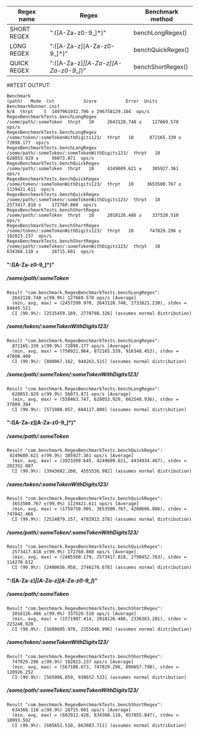 | Regex name  | Regex | Benchmark method |
| ------------- | ------------- |  ------------- | 
| SHORT REGEX | ":([A-Za-z0-9_]*)" | benchLongRegex() |
| LONG REGEX | ":([A-Za-z][A-Za-z0-9_]*)" | benchQuickRegex() |
| QUICK REGEX | ":([A-Za-z]*&#124;[A-Za-z][A-Za-z0-9_]*)" | benchShortRegex() |


##TEST OUTPUT:
```
Benchmark                                                                    (path)   Mode  Cnt           Score           Error  Units
BenchmarkRunner.init                                                            N/A  thrpt    5  1497961932.796 ± 296758129.104  ops/s
RegexBenchmarkTests.benchLongRegex                            /some/path/:someToken  thrpt   10     2643128.748 ±    127669.578  ops/s
RegexBenchmarkTests.benchLongRegex             /some/token/:someTokenWithDigits123/  thrpt   10      872165.339 ±     72098.177  ops/s
RegexBenchmarkTests.benchLongRegex   /some/path/:someToken/:someTokenWithDigits123/  thrpt   10      628053.929 ±     56073.871  ops/s
RegexBenchmarkTests.benchQuickRegex                           /some/path/:someToken  thrpt   10     4249609.621 ±    305927.361  ops/s
RegexBenchmarkTests.benchQuickRegex            /some/token/:someTokenWithDigits123/  thrpt   10     3653500.767 ±   1129421.611  ops/s
RegexBenchmarkTests.benchQuickRegex  /some/path/:someToken/:someTokenWithDigits123/  thrpt   10     2573417.818 ±    172760.860  ops/s
RegexBenchmarkTests.benchShortRegex                           /some/path/:someToken  thrpt   10     2018126.486 ±    337520.510  ops/s
RegexBenchmarkTests.benchShortRegex            /some/token/:someTokenWithDigits123/  thrpt   10      747829.296 ±    182823.237  ops/s
RegexBenchmarkTests.benchShortRegex  /some/path/:someToken/:someTokenWithDigits123/  thrpt   10      634368.110 ±     28715.601  ops/s
```
#### ":([A-Za-z0-9_]*)" 
##### /some/path/:someToken 
```
Result "com.benchmark.RegexBenchmarkTests.benchLongRegex":
  2643128.748 ±(99.9%) 127669.578 ops/s [Average]
  (min, avg, max) = (2457299.970, 2643128.748, 2733821.230), stdev = 84445.521
  CI (99.9%): [2515459.169, 2770798.326] (assumes normal distribution)
```
##### /some/token/:someTokenWithDigits123/
```
Result "com.benchmark.RegexBenchmarkTests.benchLongRegex":
  872165.339 ±(99.9%) 72098.177 ops/s [Average]
  (min, avg, max) = (750921.964, 872165.339, 916348.453), stdev = 47688.480
  CI (99.9%): [800067.162, 944263.515] (assumes normal distribution)
```
##### /some/path/:someToken/:someTokenWithDigits123/
```
Result "com.benchmark.RegexBenchmarkTests.benchLongRegex":
  628053.929 ±(99.9%) 56073.871 ops/s [Average]
  (min, avg, max) = (550463.747, 628053.929, 662548.936), stdev = 37089.394
  CI (99.9%): [571980.057, 684127.800] (assumes normal distribution)
```
#### ":([A-Za-z][A-Za-z0-9_]*)" 
##### /some/path/:someToken 
```
Result "com.benchmark.RegexBenchmarkTests.benchQuickRegex":
 4249609.621 ±(99.9%) 305927.361 ops/s [Average]
  (min, avg, max) = (3923269.645, 4249609.621, 4434934.467), stdev = 202352.007
  CI (99.9%): [3943682.260, 4555536.982] (assumes normal distribution)
```
##### /some/token/:someTokenWithDigits123/
```
Result "com.benchmark.RegexBenchmarkTests.benchQuickRegex":
  3653500.767 ±(99.9%) 1129421.611 ops/s [Average]
  (min, avg, max) = (1759750.905, 3653500.767, 4208606.866), stdev = 747042.466
  CI (99.9%): [2524079.157, 4782922.378] (assumes normal distribution)
```
##### /some/path/:someToken/:someTokenWithDigits123/
```
Result "com.benchmark.RegexBenchmarkTests.benchQuickRegex":
  2573417.818 ±(99.9%) 172760.860 ops/s [Average]
  (min, avg, max) = (2405560.179, 2573417.818, 2790452.763), stdev = 114270.612
  CI (99.9%): [2400656.958, 2746178.678] (assumes normal distribution)
```
#### ":([A-Za-z]*&#124;[A-Za-z][A-Za-z0-9_]*)" 
##### /some/path/:someToken 
```
Result "com.benchmark.RegexBenchmarkTests.benchShortRegex":
  2018126.486 ±(99.9%) 337520.510 ops/s [Average]
  (min, avg, max) = (1571907.414, 2018126.486, 2336363.201), stdev = 223248.920
  CI (99.9%): [1680605.976, 2355646.996] (assumes normal distribution)
```
##### /some/token/:someTokenWithDigits123/
```
Result "com.benchmark.RegexBenchmarkTests.benchShortRegex":
  747829.296 ±(99.9%) 182823.237 ops/s [Average]
  (min, avg, max) = (567100.673, 747829.296, 890657.798), stdev = 120926.252
  CI (99.9%): [565006.059, 930652.533] (assumes normal distribution)
```
##### /some/path/:someToken/:someTokenWithDigits123/
```
Result "com.benchmark.RegexBenchmarkTests.benchShortRegex":
  634368.110 ±(99.9%) 28715.601 ops/s [Average]
  (min, avg, max) = (602912.428, 634368.110, 657055.847), stdev = 18993.592
  CI (99.9%): [605652.510, 663083.711] (assumes normal distribution)
```